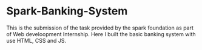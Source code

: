 # Spark-Banking-System
This is the submission of the task provided by the spark foundation as part of Web develoopment Internship. Here I built the basic banking system with use HTML, CSS and JS.
